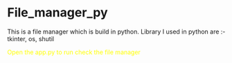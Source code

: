 # File_manager_py
This is a file manager which is build in python.
Library I used in python are :- tkinter, os, shutil
<p style="color: yellow;">Open the app.py to run check the file manager</p>
